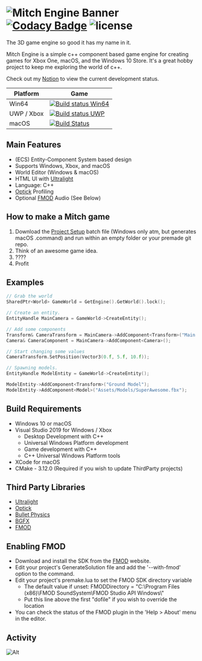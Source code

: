 ![Mitch Engine Banner](https://raw.githubusercontent.com/wobbier/MitchEngine/master/.github/Havana.png)
[![Codacy Badge](https://app.codacy.com/project/badge/Grade/21af73bf73f049ac97afd48e1689fd33)](https://www.codacy.com/gh/wobbier/MitchEngine/dashboard?utm_source=github.com&amp;utm_medium=referral&amp;utm_content=wobbier/MitchEngine&amp;utm_campaign=Badge_Grade)
![license](https://img.shields.io/github/license/wobbier/mitchengine.svg)
======
The 3D game engine so good it has my name in it.

Mitch Engine is a simple c++ component based game engine for creating games for Xbox One, macOS, and the Windows 10 Store.
It's a great hobby project to keep me exploring the world of c++.

Check out my [Notion][4] to view the current development status.

|Platform|Game|
|---|---|
|Win64|[![Build status Win64](https://github.com/wobbier/MitchEngine/actions/workflows/Windows.yml/badge.svg)](https://github.com/wobbier/MitchEngine/actions/workflows/Windows.yml)|
|UWP / Xbox|[![Build status UWP](https://github.com/wobbier/MitchEngine/actions/workflows/UWP.yml/badge.svg)](https://github.com/wobbier/MitchEngine/actions/workflows/UWP.yml)|
|macOS|[![Build Status](https://github.com/wobbier/MitchEngine/actions/workflows/macOS.yml/badge.svg)](https://github.com/wobbier/MitchEngine/actions/workflows/macOS.yml)|

Main Features
-------------
   * (ECS) Entity-Component System based design
   * Supports Windows, Xbox, and macOS
   * World Editor (Windows & macOS)
   * HTML UI with [Ultralight][5]
   * Language: C++
   * [Optick][6] Profiling
   * Optional [FMOD][10] Audio (See Below)

How to make a Mitch game
-----------------------

1. Download the [Project Setup][8] batch file (Windows only atm, but generates macOS .command) and run within an empty folder or your premade git repo.
2. Think of an awesome game idea.
3. ????
4. Profit

Examples
-----------------------
```cpp
// Grab the world
SharedPtr<World> GameWorld = GetEngine().GetWorld().lock();

// Create an entity.
EntityHandle MainCamera = GameWorld->CreateEntity();

// Add some components
Transform& CameraTransform = MainCamera->AddComponent<Transform>("Main Camera");
Camera& CameraComponent = MainCamera->AddComponent<Camera>();

// Start changing some values
CameraTransform.SetPosition(Vector3(0.f, 5.f, 10.f));

// Spawning models.
EntityHandle ModelEntity = GameWorld->CreateEntity();

ModelEntity->AddComponent<Transform>("Ground Model");
ModelEntity->AddComponent<Model>("Assets/Models/SuperAwesome.fbx");
```

Build Requirements
------------------

* Windows 10 or macOS
* Visual Studio 2019 for Windows / Xbox
	* Desktop Development with C++
	* Universal Windows Platform development
	* Game development with C++
	* C++ Universal Windows Platform tools
* XCode for macOS
* CMake - 3.12.0 (Required if you wish to update ThirdParty projects)

Third Party Libraries
--------------------------------

  * [Ultralight][5]
  * [Optick][6]
  * [Bullet Physics][7]
  * [BGFX][9]
  * [FMOD][10]

Enabling FMOD
--------------------------------

* Download and install the SDK from the [FMOD][10] website.
* Edit your project's GenerateSolution file and add the '--with-fmod' option to the command.
* Edit your project's premake.lua to set the FMOD SDK directory variable
	* The default value if unset: FMODDirectory = "C:\\Program Files (x86)\\FMOD SoundSystem\\FMOD Studio API Windows\\"
	* Put this line above the first "dofile" if you wish to override the location
* You can check the status of the FMOD plugin in the 'Help > About' menu in the editor.

Activity
--------------------------------
![Alt](https://repobeats.axiom.co/api/embed/381a3d4143660f089ee110663df36834bb7c7a62.svg "Repobeats analytics image")

[1]: http://www.wobbier.com "My Portfolio"
[2]: https://github.com/wobbier/MitchEngine/issues "GitHub Issues"
[3]: http://www.twitter.com/wobbier "Twitter"
[4]: https://www.notion.so/fc1126e1f8f54a9a8e0daf2735dc59ed?v=fb36a4a955b44efa8dda9fc84d743b43 "Notion"
[5]: https://github.com/ultralight-ux/Ultralight "Ultralight"
[6]: https://github.com/bombomby/optick "Optick"
[7]: https://github.com/bulletphysics/bullet3 "Bullet 3D"
[8]: https://raw.githubusercontent.com/wobbier/MitchEngine/master/NewProjectSetup.bat "Project Creator"
[9]: https://github.com/bkaradzic/bgfx "BGFX"
[10]: https://www.fmod.com/ "FMOD Audio"

